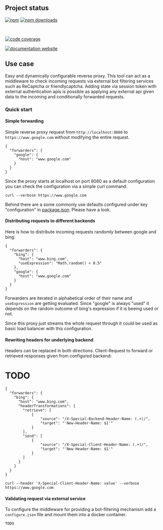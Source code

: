 <!-- !/usr/bin/env markdown
-*- coding: utf-8 -*-
region header
Copyright Torben Sickert (info["~at~"]torben.website) 16.12.2012

License
-------

This library written by Torben Sickert stand under a creative commons naming
3.0 unported license. See https://creativecommons.org/licenses/by/3.0/deed.de
endregion -->

Project status
--------------

[![npm](https://img.shields.io/npm/v/reverse-proxy-middleware?color=%23d55e5d&label=npm%20package%20version&logoColor=%23d55e5d)](https://www.npmjs.com/package/reverse-proxy-middleware)
[![npm downloads](https://img.shields.io/npm/dy/reverse-proxy-middleware.svg)](https://www.npmjs.com/package/reverse-proxy-middleware)

[![<LABEL>](https://github.com/thaibault/reverse-proxy-middleware/actions/workflows/build.yaml/badge.svg)](https://github.com/thaibault/reverse-proxy-middleware/actions/workflows/build.yaml)
[![<LABEL>](https://github.com/thaibault/reverse-proxy-middleware/actions/workflows/test.yaml/badge.svg)](https://github.com/thaibault/reverse-proxy-middleware/actions/workflows/test.yaml)
[![<LABEL>](https://github.com/thaibault/reverse-proxy-middleware/actions/workflows/test-coverage-report.yaml/badge.svg)](https://github.com/thaibault/reverse-proxy-middleware/actions/workflows/test-coverage-report.yaml)
[![<LABEL>](https://github.com/thaibault/reverse-proxy-middleware/actions/workflows/check-types.yaml/badge.svg)](https://github.com/thaibault/reverse-proxy-middleware/actions/workflows/check-types.yaml)
[![<LABEL>](https://github.com/thaibault/reverse-proxy-middleware/actions/workflows/lint.yaml/badge.svg)](https://github.com/thaibault/reverse-proxy-middleware/actions/workflows/lint.yaml)
[![<LABEL>](https://github.com/thaibault/reverse-proxy-middleware/actions/workflows/build-image-periodically-2-branches.yaml/badge.svg)](https://github.com/thaibault/reverse-proxy-middleware/actions/workflows/build-image-periodically-2-branches.yaml)

[![code coverage](https://coveralls.io/repos/github/thaibault/reverse-proxy-middleware/badge.svg)](https://coveralls.io/github/thaibault/reverse-proxy-middleware)

[![documentation website](https://img.shields.io/website-up-down-green-red/http/torben.website/reverse-proxy-middleware.svg?label=documentation-website)](http://torben.website/reverse-proxy-middleware)

Use case
--------

Easy and dynamically configurable reverse proxy. This tool can act as a
middleware to check incoming requests via external bot filtering services such
as ReCaptcha or friendlycaptcha.
Adding state via session token with external authentication apis is possible as
applying any external api given data to the incoming and conditionally
forwarded requests.

### Quick start

#### Simple forwarding

Simple reverse proxy request from `http://localhost:8080` to
`https://www.google.com` without modifying the entire request.

```
{
  "forwarders": {
    "google": {
      "host": "www.google.com"
    }
  }
}
```

Since the proxy starts at localhost on port 8080 as a default configuration you
can check the configuration via a simple curl command:

```curl --verbose https://www.google.com```

Behind there are a some commonly use defaults configured under key
"configuration" in [package.json](package.json). Please have a look.

#### Distributing requests to different backends

Here is how to distribute incoming requests randomly between google and bing:

```
{
  "forwarders": {
    "bing": {
      "host": "www.bing.com",
      "useExpression": "Math.random() < 0.5"
    },
    "google": {
      "host": "www.google.com"
    }
  }
}
```

Forwarders are iterated in alphabetical order of their name and `useExpression`
are getting evaluated. Since "google" is always "used" it depends on the random
outcome of bing's expression if it is beeing used or not.

Since this proxy just streams the whole request through it could be used as
basic load balancer with this configuration.

#### Rewriting headers for underlying backend

Headers can be replaced in both directions. Client-Request to forward or
retrieved responses given from configured backend:

# TODO

```
{
  "forwarders": {
    "bing": {
      "host": "www.bing.com",
      "headerTransformations": {
        "retrieve": [
            {
                "source": "/X-Special-Backend-Header-Name: (.+)/",
                "target": "'New-Header-Name: $1'"
            }
        ],
        "send": [
            {
                "source": "/X-Special-Client-Header-Name: (.+)/",
                "target": "'New-Header-Name: $1'"
            }
        ]
      }
    }
  }
}
```

```curl --header 'X-Special-Client-Header-Name: value' --verbose https://www.google.com```

#### Validating request via external service

To configure the middleware for providing a bot-filtering mechanism add a
`configure.json` file and mount them into a docker container.

```JavaScript
TODO
```

<!-- region modline
vim: set tabstop=4 shiftwidth=4 expandtab:
vim: foldmethod=marker foldmarker=region,endregion:
endregion -->
